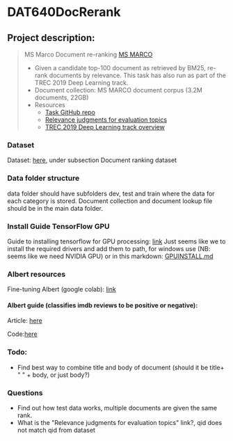 # DAT640DocRerank
## Project description:
> MS Marco Document re-ranking [MS MARCO](https://microsoft.github.io/msmarco/)
>  * Given a candidate top-100 document as retrieved by BM25, re-rank documents by relevance. This task has also run as part of the TREC 2019 Deep Learning track.
>  * Document collection: MS MARCO document corpus (3.2M documents, 22GB)
>  * Resources
>    * [Task GitHub repo](https://github.com/microsoft/MSMARCO-Document-Ranking)
>    * [Relevance judgments for evaluation topics](https://trec.nist.gov/data/cast/2019qrels.txt)
>    * [TREC 2019 Deep Learning track overview](https://arxiv.org/abs/2003.07820)

### Dataset

Dataset: [here](https://microsoft.github.io/msmarco/TREC-Deep-Learning-2019), under subsection Document ranking dataset

### Data folder structure

data folder should have subfolders dev, test and train where the data for each category is stored. Document collection and document lookup file should be in the main data folder.

### Install Guide TensorFlow GPU
Guide to installing tensorflow for GPU processing: [link](https://www.tensorflow.org/install/gpu)
Just seems like we to install the required drivers and add them to path, for windows use (NB: seems like we need NVIDIA GPU)
or in this markdown:
[GPUINSTALL.md](GPUINSTALL.md)


### Albert resources

Fine-tuning Albert (google colab): [link](https://colab.research.google.com/github/NadirEM/nlp-notebooks/blob/master/Fine_tune_ALBERT_sentence_pair_classification.ipynb)

#### Albert guide (classifies imdb reviews to be positive or negative):

Article: [here](https://analyticsindiamag.com/complete-guide-to-albert-a-lite-bertwith-python-code/)

Code:[here](https://colab.research.google.com/drive/1PQ-tpKUHoxNSR-gmPJpYxpiH8JZNuMjg?usp=sharing)

### Todo:
- Find best way to combine title and body of document (should it be title+ " " + body, or just body?)

### Questions
- Find out how test data works, multiple documents are given the same rank.
- What is the "Relevance judgments for evaluation topics" link?, qid does not match qid from dataset
